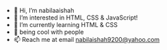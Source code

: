- 👋 Hi, I’m nabilaaishah
- 👀 I’m interested in HTML, CSS & JavaScript!
- 🌱 I’m currently learning HTML & CSS
- 💞️ being cool with people
- 📫 Reach me at email nabilaishah9200@yahoo.com

<!---
nabilaaishah/nabilaaishah is a ✨ special ✨ repository because its `README.md` (this file) appears on your GitHub profile.
You can click the Preview link to take a look at your changes.
--->
